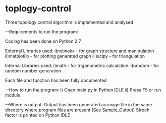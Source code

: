 # toplogy-control
Three topology control algorithm is implemented and analysed

--Requirements to run the program:

Coding has been done on Python 2.7

External Libraries used:
i)netwokx - for graph structure and manipulation
ii)matplotlib - for plotting generated graph
iii)scipy - for triangulation

Internal Libraries used:
i)math - for trigonometric calculation
ii)random - for random number generation

Each file and function has been fully documented

--How to run the program:
i) Open main.py in Python IDLE
ii) Press F5 or run module

--Where is output:
Output has been generated as image file in the same directory  where program files are present (See Sample_Output)
Strech factor is printed on Python IDLE
